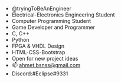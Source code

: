 - @tryingToBeAnEngineer
- Electrical-Electronics Engineering Student
- Computer Programming Student
- Game Developer and Programmer
- C, C++
- Python
- FPGA & VHDL Design
- HTML-CSS-Bootstrap
- Open for new project ideas
- 📫 ahmet.bsnss@gmail.com
- Discord:#Eclipse#9331
